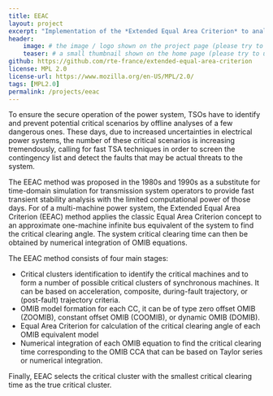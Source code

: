 ```yaml
---
title: EEAC
layout: project
excerpt: "Implementation of the *Extended Equal Area Criterion* to analyze the transient stability in transmission networks."
header:
    image: # the image / logo shown on the project page (please try to use SVG format)
    teaser: # a small thumbnail shown on the home page (please try to use SVG format)
github: https://github.com/rte-france/extended-equal-area-criterion
license: MPL 2.0
license-url: https://www.mozilla.org/en-US/MPL/2.0/
tags: [MPL2.0]
permalink: /projects/eeac
---
```


To ensure the secure operation of the power system,
TSOs have to identify and prevent potential critical scenarios by offline analyses of a few dangerous ones.
These days, due to increased uncertainties in electrical power systems, the number of these critical scenarios
is increasing tremendously, calling for fast TSA techniques in order to screen the contingency list and detect 
the faults that may be actual threats to the system. 

The EEAC method was proposed in the 1980s and 1990s as a substitute for time-domain simulation for transmission system operators to provide fast transient stability analysis with the limited computational power of those days. For  of a multi-machine power system, the Extended Equal Area Criterion (EEAC) method
applies the classic Equal Area Criterion concept to an approximate one-machine infinite bus equivalent
of the system to find the critical clearing angle. The system critical clearing time can then be obtained
by numerical integration of OMIB equations. 

The EEAC method consists of four main stages:  
- Critical clusters identification to identify the critical machines and to form a number
of possible critical clusters of synchronous machines. It can be based on acceleration, composite, 
during-fault trajectory, or (post-fault) trajectory criteria.
- OMIB model formation for each CC, it can be of type zero offset OMIB (ZOOMIB), constant offset OMIB (COOMIB), or dynamic OMIB (DOMIB).
- Equal Area Criterion for calculation of the critical clearing angle of each OMIB equivalent model
- Numerical integration of each OMIB equation to find the critical clearing time corresponding to the OMIB CCA that can be based on Taylor series or numerical integration.

Finally, EEAC selects the critical cluster with the smallest critical clearing time as the true critical cluster.
